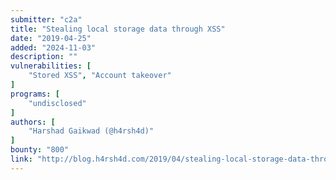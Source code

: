 ```yaml
---
submitter: "c2a"
title: "Stealing local storage data through XSS"
date: "2019-04-25"
added: "2024-11-03"
description: ""
vulnerabilities: [
    "Stored XSS", "Account takeover"
]
programs: [
    "undisclosed"
]
authors: [
    "Harshad Gaikwad (@h4rsh4d)"
]
bounty: "800"
link: "http://blog.h4rsh4d.com/2019/04/stealing-local-storage-data-through-xss.html"
---
```




